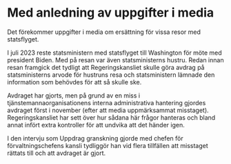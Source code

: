 # Med anledning av uppgifter i media

Det förekommer uppgifter i media om ersättning för vissa resor med statsflyget.

I juli 2023 reste statsministern med statsflyget till Washington för möte med president Biden. Med på resan var även statsministerns hustru. Redan innan resan framgick det tydligt att Regeringskansliet skulle göra avdrag på statsministerns arvode för hustruns resa och statsministern lämnade den information som behövdes för att så skulle ske.

Avdraget har gjorts, men på grund av en miss i tjänstemannaorganisationens interna administrativa hantering gjordes avdraget först i november (efter att media uppmärksammat misstaget). Regeringskansliet har sett över hur sådana här frågor hanteras och bland annat infört extra kontroller för att undvika att det händer igen.

I den intervju som Uppdrag granskning gjorde med chefen för förvaltningschefens kansli tydliggör han vid flera tillfällen att misstaget rättats till och att avdraget är gjort.
